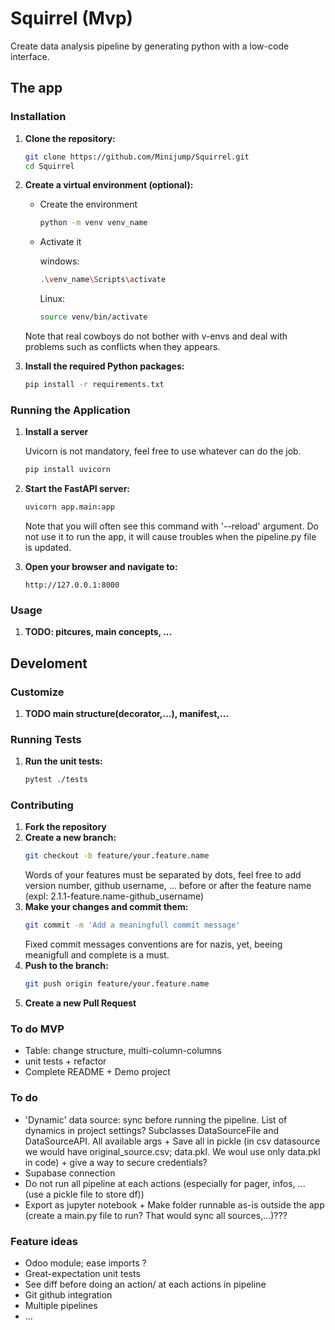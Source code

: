 # Squirrel (Mvp)
      
Create data analysis pipeline by generating python with a low-code interface. 
## The app
### Installation

1. **Clone the repository:**
    ```sh
    git clone https://github.com/Minijump/Squirrel.git
    cd Squirrel
    ```

2. **Create a virtual environment (optional):**
    * Create the environment
        ```sh
        python -m venv venv_name
        ```
    * Activate it

        windows:
        ```sh
        .\venv_name\Scripts\activate
        ```

        Linux:
        ```sh
        source venv/bin/activate
        ```
    Note that real cowboys do not bother with v-envs and deal with problems such as conflicts when they appears. 

3. **Install the required Python packages:**
    ```sh
    pip install -r requirements.txt
    ```

### Running the Application

1. **Install a server**

    Uvicorn is not mandatory, feel free to use whatever can do the job.

    ```sh
    pip install uvicorn
    ```

2. **Start the FastAPI server:**
    ```sh
    uvicorn app.main:app
    ```
    Note that you will often see this command with '--reload' argument. Do not use it to run the app, it will cause troubles when the pipeline.py file is updated.

3. **Open your browser and navigate to:**
    ```
    http://127.0.0.1:8000
    ```

### Usage

1. **TODO: pitcures, main concepts, ...**


## Develoment

### Customize

1. **TODO main structure(decorator,...), manifest,...**

### Running Tests

1. **Run the unit tests:**
    ```sh
    pytest ./tests
    ```
### Contributing

1. **Fork the repository**
2. **Create a new branch:**
    ```sh
    git checkout -b feature/your.feature.name
    ```
    Words of your features must be separated by dots, feel free to add version number, github username, ... before or after the feature name (expl: 2.1.1-feature.name-github_username)
3. **Make your changes and commit them:**
    ```sh
    git commit -m 'Add a meaningfull commit message'
    ```
    Fixed commit messages conventions are for nazis, yet, beeing meanigfull and complete is a must. 
4. **Push to the branch:**
    ```sh
    git push origin feature/your.feature.name
    ```
5. **Create a new Pull Request**

### To do MVP
* Table: change structure, multi-column-columns
* unit tests + refactor
* Complete README + Demo project

### To do
* 'Dynamic' data source: sync before running the pipeline. List of dynamics in project settings? Subclasses DataSourceFile and DataSourceAPI. All available args + Save all in pickle (in csv datasource we would have original_source.csv; data.pkl. We woul use only data.pkl in code) + give a way to secure credentials?
* Supabase connection
* Do not run all pipeline at each actions (especially for pager, infos, ... (use a pickle file to store df))
* Export as jupyter notebook + Make folder runnable as-is outside the app (create a main.py file to run? That would sync all sources,...)???

### Feature ideas
* Odoo module; ease imports ?
* Great-expectation unit tests
* See diff before doing an action/ at each actions in pipeline
* Git github integration
* Multiple pipelines
* ...
